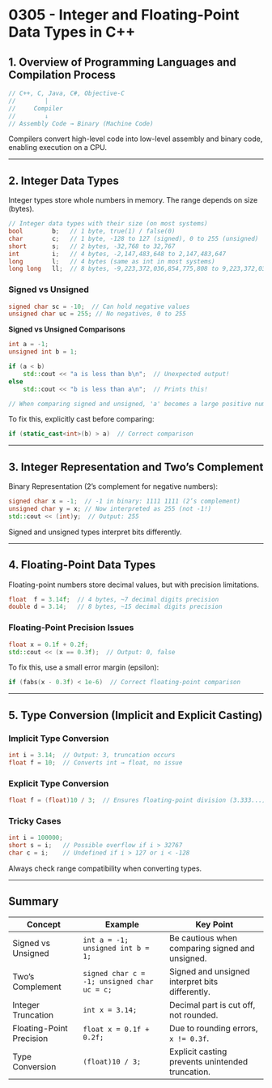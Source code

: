 # 0305 - Integer and Floating-Point Data Types in C++



## 1. Overview of Programming Languages and Compilation Process

```cpp
// C++, C, Java, C#, Objective-C
//        |
//     Compiler
//        ↓
// Assembly Code → Binary (Machine Code)
```

Compilers convert high-level code into low-level assembly and binary code, enabling execution on a CPU.

---

## 2. Integer Data Types

Integer types store whole numbers in memory. The range depends on size (bytes).

```cpp
// Integer data types with their size (on most systems)
bool        b;   // 1 byte, true(1) / false(0)
char        c;   // 1 byte, -128 to 127 (signed), 0 to 255 (unsigned)
short       s;   // 2 bytes, -32,768 to 32,767
int         i;   // 4 bytes, -2,147,483,648 to 2,147,483,647
long        l;   // 4 bytes (same as int in most systems)
long long   ll;  // 8 bytes, -9,223,372,036,854,775,808 to 9,223,372,036,854,775,807
```

### Signed vs Unsigned

```cpp
signed char sc = -10;  // Can hold negative values
unsigned char uc = 255; // No negatives, 0 to 255
```

**Signed vs Unsigned Comparisons**

```cpp
int a = -1;
unsigned int b = 1;

if (a < b)
    std::cout << "a is less than b\n";  // Unexpected output!
else
    std::cout << "b is less than a\n";  // Prints this!

// When comparing signed and unsigned, 'a' becomes a large positive number.
```

To fix this, explicitly cast before comparing:

```cpp
if (static_cast<int>(b) > a)  // Correct comparison
```

---

## 3. Integer Representation and Two’s Complement

Binary Representation (2’s complement for negative numbers):

```cpp
signed char x = -1;  // -1 in binary: 1111 1111 (2’s complement)
unsigned char y = x; // Now interpreted as 255 (not -1!)
std::cout << (int)y;  // Output: 255
```

Signed and unsigned types interpret bits differently.

---

## 4. Floating-Point Data Types

Floating-point numbers store decimal values, but with precision limitations.

```cpp
float  f = 3.14f;  // 4 bytes, ~7 decimal digits precision
double d = 3.14;   // 8 bytes, ~15 decimal digits precision
```

### Floating-Point Precision Issues

```cpp
float x = 0.1f + 0.2f;
std::cout << (x == 0.3f);  // Output: 0, false
```

To fix this, use a small error margin (epsilon):

```cpp
if (fabs(x - 0.3f) < 1e-6)  // Correct floating-point comparison
```

---

## 5. Type Conversion (Implicit and Explicit Casting)

### Implicit Type Conversion

```cpp
int i = 3.14;  // Output: 3, truncation occurs
float f = 10;  // Converts int → float, no issue
```

### Explicit Type Conversion

```cpp
float f = (float)10 / 3;  // Ensures floating-point division (3.333...)
```

### Tricky Cases

```cpp
int i = 100000;
short s = i;   // Possible overflow if i > 32767
char c = i;    // Undefined if i > 127 or i < -128
```

Always check range compatibility when converting types.

---

## Summary

| Concept | Example | Key Point |
|---------|---------|-----------|
| Signed vs Unsigned | `int a = -1; unsigned int b = 1;` | Be cautious when comparing signed and unsigned. |
| Two’s Complement | `signed char c = -1; unsigned char uc = c;` | Signed and unsigned interpret bits differently. |
| Integer Truncation | `int x = 3.14;` | Decimal part is cut off, not rounded. |
| Floating-Point Precision | `float x = 0.1f + 0.2f;` | Due to rounding errors, `x != 0.3f`. |
| Type Conversion | `(float)10 / 3;` | Explicit casting prevents unintended truncation. |



